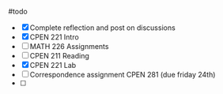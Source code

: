 #todo 
- [x] Complete reflection and post on discussions
- [x] CPEN 221 Intro
- [ ] MATH 226 Assignments
- [ ] CPEN 211 Reading
- [x] CPEN 221 Lab
- [ ] Correspondence assignment CPEN 281 (due friday 24th)
- [ ] 
